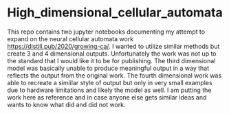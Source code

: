# High_dimensional_cellular_automata

This repo contains two jupyter notebooks documenting my attempt to expand on the neural cellular automata work https://distill.pub/2020/growing-ca/. I wanted to utilize similar methods but create 3 and 4 dimensional outputs. Unfortunately the work was not up to the standard that I would like it to be for publishing. The third dimensional model was basically unable to produce meaningful output in a way that reflects the output from the original work. The fourth dimensional work was able to recreate a simiilar style of output but only in very small examples due to hardware limitations and likely the model as well. I am putting the work here as reference and in case anyone else gets similar ideas and wants to know what did and did not work.
